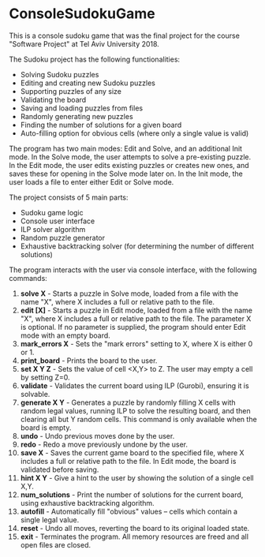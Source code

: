 # ConsoleSudokuGame
This is a console sudoku game that was the final project for the course "Software Project" at Tel Aviv University 2018.

The Sudoku project has the following functionalities:
- Solving Sudoku puzzles
- Editing and creating new Sudoku puzzles
- Supporting puzzles of any size
- Validating the board
- Saving and loading puzzles from files
- Randomly generating new puzzles
- Finding the number of solutions for a given board
- Auto-filling option for obvious cells (where only a single value is valid)

The program has two main modes: Edit and Solve, and an additional Init mode. In the Solve mode, the user attempts to solve a pre-existing puzzle. In the Edit mode, the user edits existing puzzles or creates new ones, and saves these for opening in the Solve mode later on. In the Init mode, the user loads a file to enter either Edit or Solve mode.

The project consists of 5 main parts:
- Sudoku game logic
- Console user interface
- ILP solver algorithm
- Random puzzle generator
- Exhaustive backtracking solver (for determining the number of different solutions)

The program interacts with the user via console interface, with the following commands:
1. **solve X** - Starts a puzzle in Solve mode, loaded from a file with the name "X", where X includes a full or relative path to the file.
2. **edit [X]** - Starts a puzzle in Edit mode, loaded from a file with the name "X", where X includes a full or relative path to the file.
   The parameter X is optional. If no parameter is supplied, the program should enter Edit mode with an empty board.
3. **mark_errors X** - Sets the "mark errors" setting to X, where X is either 0 or 1.
4. **print_board** - Prints the board to the user.
5. **set X Y Z** - Sets the value of cell <X,Y> to Z.
The user may empty a cell by setting Z=0.
6. **validate** - Validates the current board using ILP (Gurobi), ensuring it is solvable.
7. **generate X Y** - Generates a puzzle by randomly filling X cells with random legal values, running ILP to solve the resulting board, and then clearing all but Y random cells. This command is only available when the board is empty.
8. **undo** - Undo previous moves done by the user.
9. **redo** - Redo a move previously undone by the user.
10. **save X** - Saves the current game board to the specified file, where X includes a full or relative path to the file.
In Edit mode, the board is validated before saving.
11. **hint X Y** - Give a hint to the user by showing the solution of a single cell X,Y.
12. **num_solutions** - Print the number of solutions for the current board, using exhaustive backtracking algorithm.
13. **autofill** - Automatically fill "obvious" values – cells which contain a single legal value.
14. **reset** - Undo all moves, reverting the board to its original loaded state.
15. **exit** - Terminates the program. All memory resources are freed and all open files are closed.
